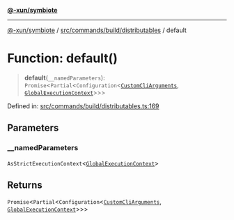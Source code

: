 [**@-xun/symbiote**](../../../../../README.md)

***

[@-xun/symbiote](../../../../../README.md) / [src/commands/build/distributables](../README.md) / default

# Function: default()

> **default**(`__namedParameters`): `Promise`\<`Partial`\<`Configuration`\<[`CustomCliArguments`](../type-aliases/CustomCliArguments.md), [`GlobalExecutionContext`](../../../../configure/type-aliases/GlobalExecutionContext.md)\>\>\>

Defined in: [src/commands/build/distributables.ts:169](https://github.com/Xunnamius/symbiote/blob/901f1662c62c89e7826ae22e0dbc393e9af16ca8/src/commands/build/distributables.ts#L169)

## Parameters

### \_\_namedParameters

`AsStrictExecutionContext`\<[`GlobalExecutionContext`](../../../../configure/type-aliases/GlobalExecutionContext.md)\>

## Returns

`Promise`\<`Partial`\<`Configuration`\<[`CustomCliArguments`](../type-aliases/CustomCliArguments.md), [`GlobalExecutionContext`](../../../../configure/type-aliases/GlobalExecutionContext.md)\>\>\>
